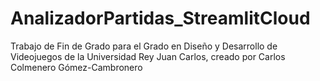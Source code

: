 # AnalizadorPartidas_StreamlitCloud
Trabajo de Fin de Grado para el Grado en Diseño y Desarrollo de Videojuegos de la Universidad Rey Juan Carlos, creado por Carlos Colmenero Gómez-Cambronero
